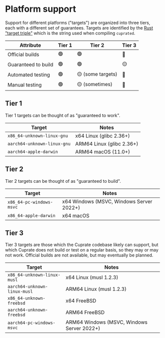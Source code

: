 # Platform support

Support for different platforms ("targets") are organized into three tiers,
each with a different set of guarantees. Targets are identified by the
[Rust "target triple"](https://doc.rust-lang.org/rustc/platform-support.html)
which is the string used when compiling `cuprated`.

| Attribute           | Tier 1 | Tier 2            | Tier 3 |
|---------------------|--------|-------------------|--------|
| Official builds     | 🟢     | 🟢                | 🔴
| Guaranteed to build | 🟢     | 🟢                | 🟡
| Automated testing   | 🟢     | 🟡 (some targets) | 🔴
| Manual testing      | 🟢     | 🟡 (sometimes)    | 🔴

## Tier 1

Tier 1 targets can be thought of as "guaranteed to work".

| Target                      | Notes  |
|-----------------------------|--------|
| `x86_64-unknown-linux-gnu`  | x64 Linux (glibc 2.36+)
| `aarch64-unknown-linux-gnu` | ARM64 Linux (glibc 2.36+)
| `aarch64-apple-darwin`      | ARM64 macOS (11.0+)

## Tier 2

Tier 2 targets can be thought of as "guaranteed to build".

| Target                      | Notes  |
|-----------------------------|--------|
| `x86_64-pc-windows-msvc`    | x64 Windows (MSVC, Windows Server 2022+)
| `x86_64-apple-darwin`       | x64 macOS

## Tier 3

Tier 3 targets are those which the Cuprate codebase likely can support,
but which Cuprate does not build or test on a regular basis, so they may or may not work.
Official builds are not available, but may eventually be planned.

| Target                       | Notes  |
|------------------------------|--------|
| `x86_64-unknown-linux-musl`  | x64 Linux (musl 1.2.3)
| `aarch64-unknown-linux-musl` | ARM64 Linux (musl 1.2.3)
| `x86_64-unknown-freebsd` 	   | x64 FreeBSD
| `aarch64-unknown-freebsd`    | ARM64 FreeBSD
| `aarch64-pc-windows-msvc`    | ARM64 Windows (MSVC, Windows Server 2022+)